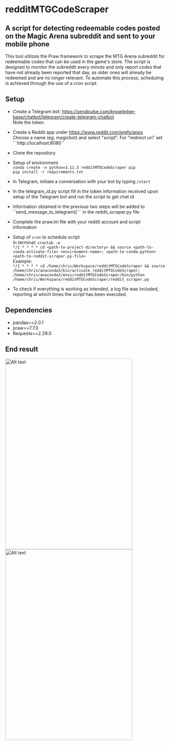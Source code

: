 # redditMTGCodeScraper

## A script for detecting redeemable codes posted on the Magic Arena subreddit and sent to your mobile phone

This tool utilizes the Praw framework to scrape the MTG Arena subreddit for redeemable codes that can be used in the game's store. The script is designed to monitor the subreddit every minute and only report codes that have not already been reported that day, as older ones will already be redeemed and are no longer relevant. To automate this process, scheduling is achieved through the use of a cron script.


## Setup

* Create a Telegram bot: https://sendpulse.com/knowledge-base/chatbot/telegram/create-telegram-chatbot <br />
   Note the token.
* Create a Reddit app under https://www.reddit.com/prefs/apps <br />
Choose a name (eg. magicbot) and select "script". For "redirect uri" set ```http://localhost:8080``

* Clone the repository
* Setup of environment <br />
```conda create -n python=3.11.3 redditMTGCodeScraper pip```<br />
```pip install -r requirements.txt```

* In Telegram, initiate a conversation with your bot by typing ```/start```
* In the telegram_id.py script fill in the token information received upon setup of the Telegram bot and run the script to get chat id
* Information obtained in the previous two steps will be added to ``send_message_to_telegram()``` in the reddit_scraper.py file 
* Complete the praw.ini file with your reddit account and script information
* Setup of ```cron``` to schedule script <br />
In terminal: ```crontab -e``` <br />
```*/1 * * * * cd <path-to-project-directory> && source <path-to-conda-activate-file> <environment-name>; <path-to-conda-python> <path-to-reddit-scraper.py-file>``` <br /> Example: <br />
```*/1 * * * * cd /home/chris/Workspace/redditMTGCodeScraper && source /home/chris/anaconda3/bin/activate redditMTGCodeScraper; /home/chris/anaconda3/envs/redditMTGCodeScraper/bin/python /home/chris/Workspace/redditMTGCodeScraper/reddit_scraper.py```

* To check if everything is working as intended, a log file was included, reporting at which times the script has been executed.

## Dependencies
* pandas==2.0.1
* praw==7.7.0
* Requests==2.29.0

##  End result

<img src="./images/example1.jpeg" alt="Alt text" width="400" height="600"> <img src="./images/example2.jpeg" alt="Alt text" width="400" height="600"> 
